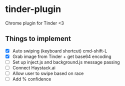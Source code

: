 # tinder-plugin

Chrome plugin for Tinder &lt;3

## Things to implement

* [X] Auto swiping (keyboard shortcut) cmd-shift-L
* [X] Grab image from Tinder + get base64 encoding
* [ ] Set up inject.js and background.js message passing
* [ ] Connect Haystack.ai
* [ ] Allow user to swipe based on race
* [ ] Add % confidence
